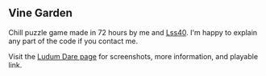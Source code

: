 Vine Garden
---

Chill puzzle game made in 72 hours by me and [Lss40](https://twitter.com/lss40). I'm happy to explain any part of the code if you contact me.

Visit the [Ludum Dare page](http://ludumdare.com/compo/ludum-dare-37/?action=preview&uid=14266) for screenshots, more information, and playable link.

